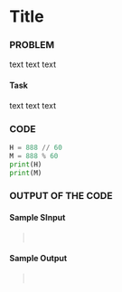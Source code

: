 # Title

### PROBLEM

text text text


#### Task
text text text

### CODE
```python
H = 888 // 60
M = 888 % 60
print(H)
print(M)
```

### OUTPUT OF THE CODE
#### Sample SInput
> <br>

#### Sample Output
> <br>

